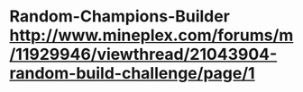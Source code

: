 # Random-Champions-Builder http://www.mineplex.com/forums/m/11929946/viewthread/21043904-random-build-challenge/page/1
